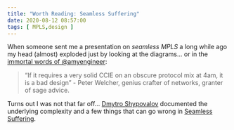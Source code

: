 ```yaml
---
title: "Worth Reading: Seamless Suffering"
date: 2020-08-12 08:57:00
tags: [ MPLS,design ]
---
```

When someone sent me a presentation on _seamless MPLS_ a long while ago my head (almost) exploded just by looking at the diagrams... or in the [immortal words of @amyengineer](https://twitter.com/amyengineer/status/1281389876001124352):

> “If it requires a very solid CCIE on an obscure protocol mix at 4am, it is a bad design” - Peter Welcher, genius crafter of networks, granter of sage advice.

Turns out I was not that far off... [Dmytro Shypovalov](https://www.linkedin.com/in/dmytro-shypovalov-573aab58/) documented the underlying complexity and a few things that can go wrong in [Seamless Suffering](https://routingcraft.net/seamless-suffering/).
